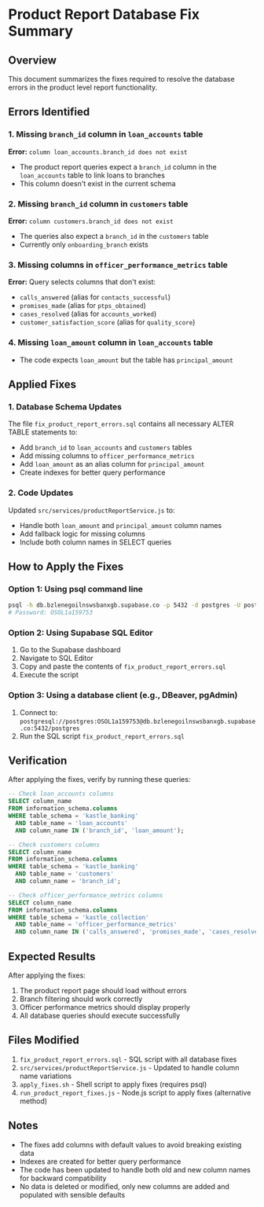 # Product Report Database Fix Summary

## Overview
This document summarizes the fixes required to resolve the database errors in the product level report functionality.

## Errors Identified

### 1. Missing `branch_id` column in `loan_accounts` table
**Error:** `column loan_accounts.branch_id does not exist`
- The product report queries expect a `branch_id` column in the `loan_accounts` table to link loans to branches
- This column doesn't exist in the current schema

### 2. Missing `branch_id` column in `customers` table  
**Error:** `column customers.branch_id does not exist`
- The queries also expect a `branch_id` in the `customers` table
- Currently only `onboarding_branch` exists

### 3. Missing columns in `officer_performance_metrics` table
**Error:** Query selects columns that don't exist:
- `calls_answered` (alias for `contacts_successful`)
- `promises_made` (alias for `ptps_obtained`)  
- `cases_resolved` (alias for `accounts_worked`)
- `customer_satisfaction_score` (alias for `quality_score`)

### 4. Missing `loan_amount` column in `loan_accounts` table
- The code expects `loan_amount` but the table has `principal_amount`

## Applied Fixes

### 1. Database Schema Updates
The file `fix_product_report_errors.sql` contains all necessary ALTER TABLE statements to:
- Add `branch_id` to `loan_accounts` and `customers` tables
- Add missing columns to `officer_performance_metrics`
- Add `loan_amount` as an alias column for `principal_amount`
- Create indexes for better query performance

### 2. Code Updates
Updated `src/services/productReportService.js` to:
- Handle both `loan_amount` and `principal_amount` column names
- Add fallback logic for missing columns
- Include both column names in SELECT queries

## How to Apply the Fixes

### Option 1: Using psql command line
```bash
psql -h db.bzlenegoilnswsbanxgb.supabase.co -p 5432 -d postgres -U postgres -f fix_product_report_errors.sql
# Password: OSOL1a159753
```

### Option 2: Using Supabase SQL Editor
1. Go to the Supabase dashboard
2. Navigate to SQL Editor
3. Copy and paste the contents of `fix_product_report_errors.sql`
4. Execute the script

### Option 3: Using a database client (e.g., DBeaver, pgAdmin)
1. Connect to: `postgresql://postgres:OSOL1a159753@db.bzlenegoilnswsbanxgb.supabase.co:5432/postgres`
2. Run the SQL script `fix_product_report_errors.sql`

## Verification
After applying the fixes, verify by running these queries:

```sql
-- Check loan_accounts columns
SELECT column_name 
FROM information_schema.columns
WHERE table_schema = 'kastle_banking' 
  AND table_name = 'loan_accounts'
  AND column_name IN ('branch_id', 'loan_amount');

-- Check customers columns  
SELECT column_name
FROM information_schema.columns
WHERE table_schema = 'kastle_banking'
  AND table_name = 'customers'
  AND column_name = 'branch_id';

-- Check officer_performance_metrics columns
SELECT column_name
FROM information_schema.columns  
WHERE table_schema = 'kastle_collection'
  AND table_name = 'officer_performance_metrics'
  AND column_name IN ('calls_answered', 'promises_made', 'cases_resolved', 'customer_satisfaction_score');
```

## Expected Results
After applying the fixes:
1. The product report page should load without errors
2. Branch filtering should work correctly
3. Officer performance metrics should display properly
4. All database queries should execute successfully

## Files Modified
1. `fix_product_report_errors.sql` - SQL script with all database fixes
2. `src/services/productReportService.js` - Updated to handle column name variations
3. `apply_fixes.sh` - Shell script to apply fixes (requires psql)
4. `run_product_report_fixes.js` - Node.js script to apply fixes (alternative method)

## Notes
- The fixes add columns with default values to avoid breaking existing data
- Indexes are created for better query performance
- The code has been updated to handle both old and new column names for backward compatibility
- No data is deleted or modified, only new columns are added and populated with sensible defaults